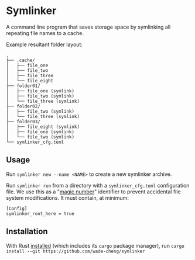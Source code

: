 # Symlinker

A command line program that saves storage space by symlinking all repeating file names to a cache.

Example resultant folder layout:
```
.
├── .cache/
│   ├── file_one
│   ├── file_two
│   ├── file_three
│   └── file_eight
├── folder01/
│   ├── file_one (symlink)
│   ├── file_two (symlink)
│   └── file_three (symlink)
├── folder02/
│   ├── file_two (symlink)
│   └── file_three (symlink)
├── folder03/
│   ├── file_eight (symlink)
│   ├── file_one (symlink)
│   └── file_two (symlink)
└── symlinker_cfg.toml
```

## Usage

Run `symlinker new --name <NAME>` to create a new symlinker archive.

Run `symlinker run` from a directory with a `symlinker_cfg.toml` configuration file. 
We use this as a "[magic number](https://en.wikipedia.org/wiki/Magic_number_(programming))" identifier 
to prevent accidental file system modifications. It must contain, at minimum:
```
[Config]
symlinker_root_here = true
```

## Installation

With Rust [installed](https://doc.rust-lang.org/book/ch01-01-installation.html) (which includes its `cargo` package manager), run 
```cargo install --git https://github.com/wade-cheng/symlinker```